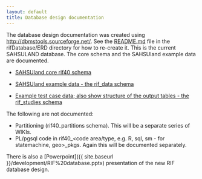```yaml
---
layout: default
title: Database design documentation
---
```


The database design documentation was created using http://dbmstools.sourceforge.net/. See the [README.md](https://github.com/smallAreaHealthStatisticsUnit/rapidInquiryFacility/tree/master/rifDatabase/ERD#rif-erd) file in the rifDatabase/ERD directory for how to re-create it. This is the current SAHSULAND database. The core schema and the SAHSUland example data are documented.

* [SAHSUland core rif40 schema](https://rawgit.com/smallAreaHealthStatisticsUnit/rapidInquiryFacility/master/rifDatabase/ERD/rif40/index-sahsuland-postgres8.html)

* [SAHSUland example data - the rif_data schema](https://rawgit.com/smallAreaHealthStatisticsUnit/rapidInquiryFacility/master/rifDatabase/ERD/sahsuland/index-sahsuland-postgres8.html)

* [Example test case data; also show structure of the output tables - the rif_studies schema](https://rawgit.com/smallAreaHealthStatisticsUnit/rapidInquiryFacility/master/rifDatabase/ERD/rif_studies/index-sahsuland-postgres8.html)

The following are not documented:

* Partitioning (rif40_partitions schema). This will be a separate series of WIKIs.
* PL/pgsql code in rif40_&lt;code area/type, e.g. R, sql, sm - for statemachine, geo&gt;_pkgs. Again this will be documented separately.

There is also a [Powerpoint]({{ site.baseurl }}/development/RIF%20database.pptx) presentation of the new RIF database design.
